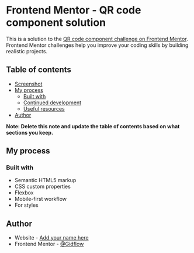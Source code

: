 # Frontend Mentor - QR code component solution

This is a solution to the [QR code component challenge on Frontend Mentor](https://www.frontendmentor.io/challenges/qr-code-component-iux_sIO_H). Frontend Mentor challenges help you improve your coding skills by building realistic projects. 

## Table of contents
 - [Screenshot](#screenshot)
- [My process](#my-process)
  - [Built with](#built-with)
  - [Continued development](#continued-development)
  - [Useful resources](#useful-resources)
- [Author](#author)


**Note: Delete this note and update the table of contents based on what sections you keep.**


## My process

### Built with

- Semantic HTML5 markup
- CSS custom properties
- Flexbox
- Mobile-first workflow
- For styles







## Author

- Website - [Add your name here](https://www.your-site.com)
- Frontend Mentor - [@Gidflow](https://www.frontendmentor.io/profile/Gidflow)

